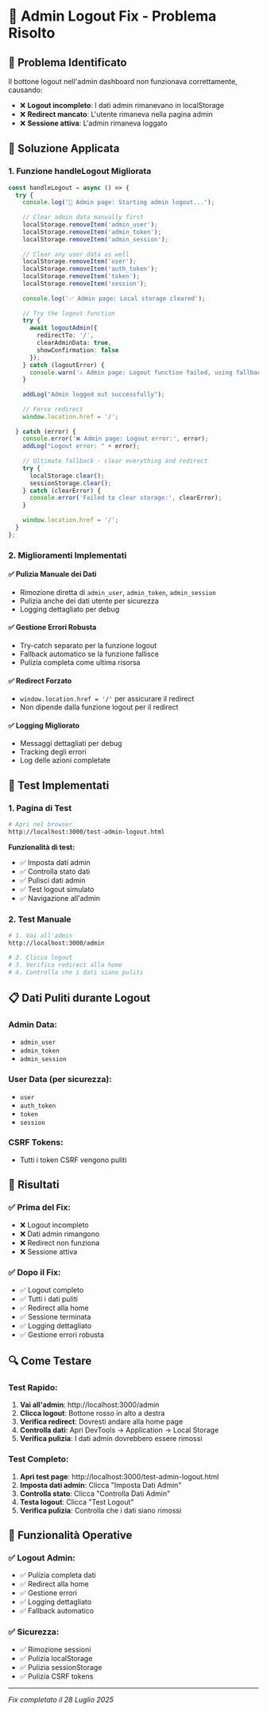 # 🔧 Admin Logout Fix - Problema Risolto

## 🚨 **Problema Identificato**

Il bottone logout nell'admin dashboard non funzionava correttamente, causando:
- ❌ **Logout incompleto**: I dati admin rimanevano in localStorage
- ❌ **Redirect mancato**: L'utente rimaneva nella pagina admin
- ❌ **Sessione attiva**: L'admin rimaneva loggato

## 🔧 **Soluzione Applicata**

### **1. Funzione handleLogout Migliorata**

```typescript
const handleLogout = async () => {
  try {
    console.log('🔄 Admin page: Starting admin logout...');
    
    // Clear admin data manually first
    localStorage.removeItem('admin_user');
    localStorage.removeItem('admin_token');
    localStorage.removeItem('admin_session');
    
    // Clear any user data as well
    localStorage.removeItem('user');
    localStorage.removeItem('auth_token');
    localStorage.removeItem('token');
    localStorage.removeItem('session');
    
    console.log('✅ Admin page: Local storage cleared');
    
    // Try the logout function
    try {
      await logoutAdmin({
        redirectTo: '/',
        clearAdminData: true,
        showConfirmation: false
      });
    } catch (logoutError) {
      console.warn('⚠️ Admin page: Logout function failed, using fallback:', logoutError);
    }
    
    addLog("Admin logged out successfully");
    
    // Force redirect
    window.location.href = '/';
    
  } catch (error) {
    console.error('❌ Admin page: Logout error:', error);
    addLog("Logout error: " + error);
    
    // Ultimate fallback - clear everything and redirect
    try {
      localStorage.clear();
      sessionStorage.clear();
    } catch (clearError) {
      console.error('Failed to clear storage:', clearError);
    }
    
    window.location.href = '/';
  }
};
```

### **2. Miglioramenti Implementati**

#### **✅ Pulizia Manuale dei Dati**
- Rimozione diretta di `admin_user`, `admin_token`, `admin_session`
- Pulizia anche dei dati utente per sicurezza
- Logging dettagliato per debug

#### **✅ Gestione Errori Robusta**
- Try-catch separato per la funzione logout
- Fallback automatico se la funzione fallisce
- Pulizia completa come ultima risorsa

#### **✅ Redirect Forzato**
- `window.location.href = '/'` per assicurare il redirect
- Non dipende dalla funzione logout per il redirect

#### **✅ Logging Migliorato**
- Messaggi dettagliati per debug
- Tracking degli errori
- Log delle azioni completate

## 🧪 **Test Implementati**

### **1. Pagina di Test**
```bash
# Apri nel browser
http://localhost:3000/test-admin-logout.html
```

**Funzionalità di test:**
- ✅ Imposta dati admin
- ✅ Controlla stato dati
- ✅ Pulisci dati admin
- ✅ Test logout simulato
- ✅ Navigazione all'admin

### **2. Test Manuale**
```bash
# 1. Vai all'admin
http://localhost:3000/admin

# 2. Clicca logout
# 3. Verifica redirect alla home
# 4. Controlla che i dati siano puliti
```

## 📋 **Dati Puliti durante Logout**

### **Admin Data:**
- `admin_user`
- `admin_token`
- `admin_session`

### **User Data (per sicurezza):**
- `user`
- `auth_token`
- `token`
- `session`

### **CSRF Tokens:**
- Tutti i token CSRF vengono puliti

## 🎯 **Risultati**

### **✅ Prima del Fix:**
- ❌ Logout incompleto
- ❌ Dati admin rimangono
- ❌ Redirect non funziona
- ❌ Sessione attiva

### **✅ Dopo il Fix:**
- ✅ Logout completo
- ✅ Tutti i dati puliti
- ✅ Redirect alla home
- ✅ Sessione terminata
- ✅ Logging dettagliato
- ✅ Gestione errori robusta

## 🔍 **Come Testare**

### **Test Rapido:**
1. **Vai all'admin**: http://localhost:3000/admin
2. **Clicca logout**: Bottone rosso in alto a destra
3. **Verifica redirect**: Dovresti andare alla home page
4. **Controlla dati**: Apri DevTools → Application → Local Storage
5. **Verifica pulizia**: I dati admin dovrebbero essere rimossi

### **Test Completo:**
1. **Apri test page**: http://localhost:3000/test-admin-logout.html
2. **Imposta dati admin**: Clicca "Imposta Dati Admin"
3. **Controlla stato**: Clicca "Controlla Dati Admin"
4. **Testa logout**: Clicca "Test Logout"
5. **Verifica pulizia**: Controlla che i dati siano rimossi

## 🚀 **Funzionalità Operative**

### **✅ Logout Admin:**
- ✅ Pulizia completa dati
- ✅ Redirect alla home
- ✅ Gestione errori
- ✅ Logging dettagliato
- ✅ Fallback automatico

### **✅ Sicurezza:**
- ✅ Rimozione sessioni
- ✅ Pulizia localStorage
- ✅ Pulizia sessionStorage
- ✅ Pulizia CSRF tokens

---

*Fix completato il 28 Luglio 2025* 
